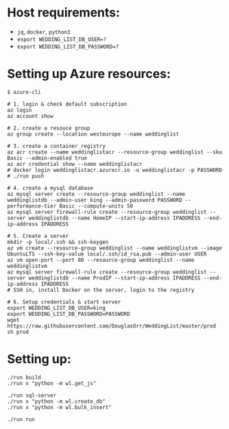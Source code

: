 # Host requirements:

 - `jq`, `docker`, `python3`
 - `export WEDDING_LIST_DB_USER=?`
 - `export WEDDING_LIST_DB_PASSWORD=?`

# Setting up Azure resources:

    $ azure-cli

    # 1. login & check default subscription
    az login
    az account show

    # 2. create a resouce group
    az group create --location westeurope --name weddinglist

    # 3. create a container registry
    az acr create --name weddinglistacr --resource-group weddinglist --sku Basic --admin-enabled true
    az acr credential show --name weddinglistacr
    # docker login weddinglistacr.azurecr.io -u weddinglistacr -p PASSWORD
    # ./run push

    # 4. create a mysql database
    az mysql server create --resource-group weddinglist --name weddinglistdb --admin-user king --admin-password PASSWORD --performance-tier Basic --compute-units 50
    az mysql server firewall-rule create --resource-group weddinglist --server weddinglistdb --name HomeIP --start-ip-address IPADDRESS --end-ip-address IPADDRESS

    # 5. Create a server
    mkdir -p local/.ssh && ssh-keygen
    az vm create --resource-group weddinglist --name weddinglistvm --image UbuntuLTS --ssh-key-value local/.ssh/id_rsa.pub --admin-user USER
    az vm open-port --port 80 --resource-group weddinglist --name weddinglistvm
    az mysql server firewall-rule create --resource-group weddinglist --server weddinglistdb --name ProdIP --start-ip-address IPADDRESS --end-ip-address IPADDRESS
    # SSH in, install Docker on the server, login to the registry

    # 6. Setup credentials & start server
    export WEDDING_LIST_DB_USER=king
    export WEDDING_LIST_DB_PASSWORD=PASSWORD
    wget https://raw.githubusercontent.com/DouglasOrr/WeddingList/master/prod
    sh prod


# Setting up:

    ./run build
    ./run x "python -m wl.get_js"

    ./run sql-server
    ./run x "python -m wl.create_db"
    ./run x "python -m wl.bulk_insert"

    ./run run
